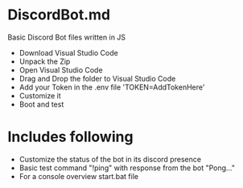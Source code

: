 # DiscordBot.md
Basic Discord Bot files written in JS

* Download Visual Studio Code
* Unpack the Zip
* Open Visual Studio Code
* Drag and Drop the folder to Visual Studio Code
* Add your Token in the .env file 'TOKEN=AddTokenHere'
* Customize it
* Boot and test

# Includes following

* Customize the status of the bot in its discord presence
* Basic test command "!ping" with response from the bot "Pong..."
* For a console overview start.bat file
